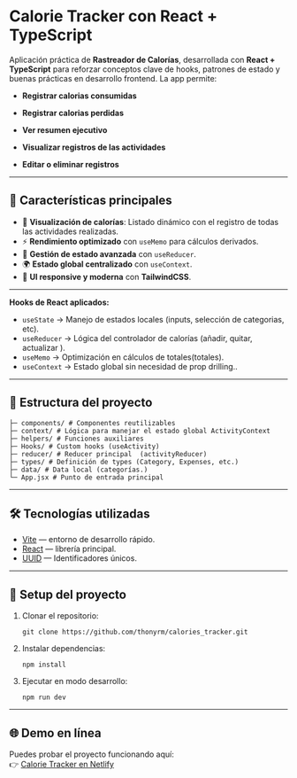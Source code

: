 #  Calorie Tracker con React + TypeScript

Aplicación práctica de **Rastreador de Calorías**, desarrollada con **React + TypeScript** para reforzar conceptos clave de hooks, patrones de estado y buenas prácticas en desarrollo frontend.
La app permite:

- **Registrar calorias consumidas**

- **Registrar calorias perdidas**

- **Ver resumen ejecutivo**

- **Visualizar registros de las actividades**

- **Editar o eliminar registros**

---

## 🚀 Características principales

- 💸 **Visualización de calorías**: Listado dinámico con el registro de todas las actividades realizadas. 
- ⚡ **Rendimiento optimizado** con `useMemo` para cálculos derivados.  
- 🧩 **Gestión de estado avanzada** con  `useReducer`.  
- 🌍 **Estado global centralizado** con `useContext`.  
- 🎨 **UI responsive y moderna** con  **TailwindCSS**.  

---

**Hooks de React aplicados:**
- `useState` → Manejo de estados locales (inputs, selección de categorias, etc).  
- `useReducer` → Lógica del controlador de calorías (añadir, quitar, actualizar ).  
- `useMemo` → Optimización en cálculos de totales(totales).  
- `useContext` → Estado global sin necesidad de prop drilling..
---

## 📂 Estructura del proyecto

```
├─ components/ # Componentes reutilizables 
├─ context/ # Lógica para manejar el estado global ActivityContext
├─ helpers/ # Funciones auxiliares
├─ Hooks/ # Custom hooks (useActivity)
├─ reducer/ # Reducer principal  (activityReducer)
├─ types/ # Definición de types (Category, Expenses, etc.)
├─ data/ # Data local (categorías.)
└─ App.jsx # Punto de entrada principal
```
---

## 🛠️ Tecnologías utilizadas
- [Vite](https://vitejs.dev/) — entorno de desarrollo rápido.
- [React](https://react.dev/) — librería principal.
- [UUID](https://www.npmjs.com/package/uuid) — Identificadores únicos.


---

## 🔧 Setup del proyecto

1. Clonar el repositorio:
   ```
   git clone https://github.com/thonyrm/calories_tracker.git
   ```
2. Instalar dependencias:

    ```
    npm install
    ```

3. Ejecutar en modo desarrollo:
    ```
    npm run dev
    ```

---

## 🌐 Demo en línea
Puedes probar el proyecto funcionando aquí:  
👉 [Calorie Tracker en Netlify](https://https://calories-tracker-thonydev.netlify.app/)